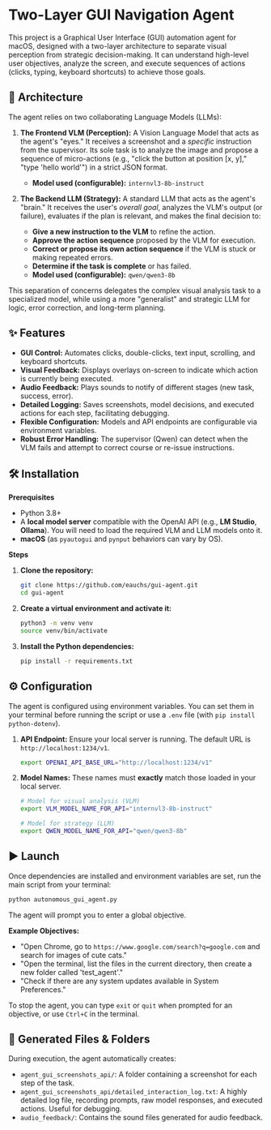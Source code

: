 

# Two-Layer GUI Navigation Agent

This project is a Graphical User Interface (GUI) automation agent for macOS, designed with a two-layer architecture to separate visual perception from strategic decision-making. It can understand high-level user objectives, analyze the screen, and execute sequences of actions (clicks, typing, keyboard shortcuts) to achieve those goals.

## 🤖 Architecture

The agent relies on two collaborating Language Models (LLMs):

1.  **The Frontend VLM (Perception):** A Vision Language Model that acts as the agent's "eyes." It receives a screenshot and a *specific* instruction from the supervisor. Its sole task is to analyze the image and propose a sequence of micro-actions (e.g., "click the button at position [x, y]," "type 'hello world'") in a strict JSON format.

      * **Model used (configurable):** `internvl3-8b-instruct`

2.  **The Backend LLM (Strategy):** A standard LLM that acts as the agent's "brain." It receives the user's *overall goal*, analyzes the VLM's output (or failure), evaluates if the plan is relevant, and makes the final decision to:

      * **Give a new instruction to the VLM** to refine the action.
      * **Approve the action sequence** proposed by the VLM for execution.
      * **Correct or propose its own action sequence** if the VLM is stuck or making repeated errors.
      * **Determine if the task is complete** or has failed.
      * **Model used (configurable):** `qwen/qwen3-8b`

This separation of concerns delegates the complex visual analysis task to a specialized model, while using a more "generalist" and strategic LLM for logic, error correction, and long-term planning.

## ✨ Features

  * **GUI Control:** Automates clicks, double-clicks, text input, scrolling, and keyboard shortcuts.
  * **Visual Feedback:** Displays overlays on-screen to indicate which action is currently being executed.
  * **Audio Feedback:** Plays sounds to notify of different stages (new task, success, error).
  * **Detailed Logging:** Saves screenshots, model decisions, and executed actions for each step, facilitating debugging.
  * **Flexible Configuration:** Models and API endpoints are configurable via environment variables.
  * **Robust Error Handling:** The supervisor (Qwen) can detect when the VLM fails and attempt to correct course or re-issue instructions.

## 🛠️ Installation

**Prerequisites**

  * Python 3.8+
  * A **local model server** compatible with the OpenAI API (e.g., **LM Studio**, **Ollama**). You will need to load the required VLM and LLM models onto it.
  * **macOS** (as `pyautogui` and `pynput` behaviors can vary by OS).

**Steps**

1.  **Clone the repository:**

    ```bash
    git clone https://github.com/eauchs/gui-agent.git
    cd gui-agent
    ```

2.  **Create a virtual environment and activate it:**

    ```bash
    python3 -m venv venv
    source venv/bin/activate
    ```

3.  **Install the Python dependencies:**

    ```bash
    pip install -r requirements.txt
    ```

## ⚙️ Configuration

The agent is configured using environment variables. You can set them in your terminal before running the script or use a `.env` file (with `pip install python-dotenv`).

1.  **API Endpoint:** Ensure your local server is running. The default URL is `http://localhost:1234/v1`.

    ```bash
    export OPENAI_API_BASE_URL="http://localhost:1234/v1"
    ```

2.  **Model Names:** These names must **exactly** match those loaded in your local server.

    ```bash
    # Model for visual analysis (VLM)
    export VLM_MODEL_NAME_FOR_API="internvl3-8b-instruct"

    # Model for strategy (LLM)
    export QWEN_MODEL_NAME_FOR_API="qwen/qwen3-8b"
    ```

## ▶️ Launch

Once dependencies are installed and environment variables are set, run the main script from your terminal:

```bash
python autonomous_gui_agent.py
```

The agent will prompt you to enter a global objective.

**Example Objectives:**

  * "Open Chrome, go to `https://www.google.com/search?q=google.com` and search for images of cute cats."
  * "Open the terminal, list the files in the current directory, then create a new folder called 'test\_agent'."
  * "Check if there are any system updates available in System Preferences."

To stop the agent, you can type `exit` or `quit` when prompted for an objective, or use `Ctrl+C` in the terminal.

## 📝 Generated Files & Folders

During execution, the agent automatically creates:

  * `agent_gui_screenshots_api/`: A folder containing a screenshot for each step of the task.
  * `agent_gui_screenshots_api/detailed_interaction_log.txt`: A highly detailed log file, recording prompts, raw model responses, and executed actions. Useful for debugging.
  * `audio_feedback/`: Contains the sound files generated for audio feedback.
